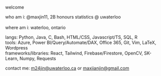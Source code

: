 welcome


who am i: @maxjin11, 2B honours statistics @ uwaterloo
&nbsp;<br>
&nbsp;<br>
where am i: waterloo, ontario


langs: Python, Java, C, Bash, HTML/CSS, Javascript/TS, SQL, R
&nbsp;<br>
tools: Azure, Power BI/Query/Automate/DAX, Office 365, Git, Vim, LaTeX, Wordpress
&nbsp;<br>
frameworks/libraries: React, Tailwind, Firebase/Firestore, OpenCV, SK-Learn, Numpy, Requests


contact me: m24jin@uwaterloo.ca or maxjianjin@gmail.com

<!---
- 👋 Hi, I’m @maxjin11, a UWaterloo Honours Statistics student (2A) from Toronto, Canada.
- 💪 Status: Currently working as a Data Analyst at Greenhouse

- 👀 I’m interested in programming, music production, basketball, badminton, snowboarding and fitness.
- 🌱 I'm currently learning ReactJS, hoping to improve my front-end development and designing skills. 
- 😎 Languages: Python, Java, C, Bash Scripting, HTML, CSS, Javascript/TS, SQL
- 🤩 Libraries: ReactJS, Tailwind CSS, Firebase/Firestore, Node.js, ExpressJS, OpenCV, Mediapipe, Scikit-Learn, NumPy, NLTK, Requests, BeautifulSoup, Tkinter
- 😼 Technologies: Git, Azure, Linux Terminal, LaTeX, VSCode 
- 💞️ I’d love to collaborate on projects in order to add to my programming experience.
- 📫 You can reach me at my email: m24jin@uwaterloo.ca
--->

<!---
maxjin11/maxjin11 is a ✨ special ✨ repository because its `README.md` (this file) appears on your GitHub profile.
You can click the Preview link to take a look at your changes.
--->
